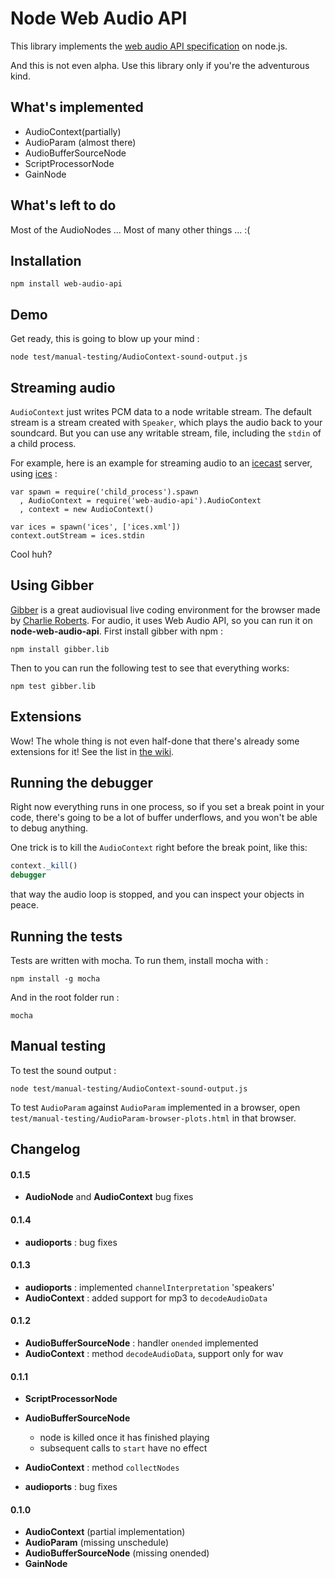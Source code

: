 Node Web Audio API
=====================

This library implements the [web audio API specification](https://dvcs.w3.org/hg/audio/raw-file/tip/webaudio/specification.html) on node.js.

And this is not even alpha. Use this library only if you're the adventurous kind.


What's implemented
-------------------

- AudioContext(partially)
- AudioParam (almost there)
- AudioBufferSourceNode
- ScriptProcessorNode
- GainNode


What's left to do
------------------

Most of the AudioNodes ...
Most of many other things ...
:(


Installation
--------------

```
npm install web-audio-api
```


Demo
------

Get ready, this is going to blow up your mind :

```
node test/manual-testing/AudioContext-sound-output.js
```


Streaming audio
-----------------

`AudioContext` just writes PCM data to a node writable stream. The default stream is a stream created with `Speaker`, which plays the audio back to your soundcard. But you can use any writable stream, file, including the `stdin` of a child process.

For example, here is an example for streaming audio to an [icecast](http://www.icecast.org/) server, using [ices](http://www.icecast.org/ices.php) :

```
var spawn = require('child_process').spawn
  , AudioContext = require('web-audio-api').AudioContext
  , context = new AudioContext()

var ices = spawn('ices', ['ices.xml'])
context.outStream = ices.stdin
``` 

Cool huh?


Using Gibber
---------------

[Gibber](https://github.com/charlieroberts/Gibber) is a great audiovisual live coding environment for the browser made by [Charlie Roberts](http://charlie-roberts.com). For audio, it uses Web Audio API, so you can run it on **node-web-audio-api**. First install gibber with npm : 

`npm install gibber.lib`

Then to you can run the following test to see that everything works:

`npm test gibber.lib`


Extensions
-----------

Wow! The whole thing is not even half-done that there's already some extensions for it! See the list in [the wiki](https://github.com/sebpiq/node-web-audio-api/wiki/Extra-AudioNode-libraries-for-node-web-audio-api
).


Running the debugger
---------------------

Right now everything runs in one process, so if you set a break point in your code, there's going to be a lot of buffer underflows, and you won't be able to debug anything.

One trick is to kill the `AudioContext` right before the break point, like this:

```javascript
context._kill()
debugger
```

that way the audio loop is stopped, and you can inspect your objects in peace.


Running the tests
------------------

Tests are written with mocha. To run them, install mocha with :

```
npm install -g mocha
```

And in the root folder run :

```
mocha
```


Manual testing
----------------

To test the sound output : 

```
node test/manual-testing/AudioContext-sound-output.js
```

To test `AudioParam` against `AudioParam` implemented in a browser, open `test/manual-testing/AudioParam-browser-plots.html` in that browser.


Changelog
-----------

#### 0.1.5

- **AudioNode** and **AudioContext** bug fixes

#### 0.1.4

- **audioports** : bug fixes

#### 0.1.3

- **audioports** : implemented `channelInterpretation` 'speakers'
- **AudioContext** : added support for mp3 to `decodeAudioData`

#### 0.1.2

- **AudioBufferSourceNode** : handler `onended` implemented
- **AudioContext** : method `decodeAudioData`, support only for wav

#### 0.1.1

- **ScriptProcessorNode**
- **AudioBufferSourceNode**
  - node is killed once it has finished playing
  - subsequent calls to `start` have no effect

- **AudioContext** : method `collectNodes`
- **audioports** : bug fixes

#### 0.1.0

- **AudioContext** (partial implementation)
- **AudioParam** (missing unschedule)
- **AudioBufferSourceNode** (missing onended)
- **GainNode**
